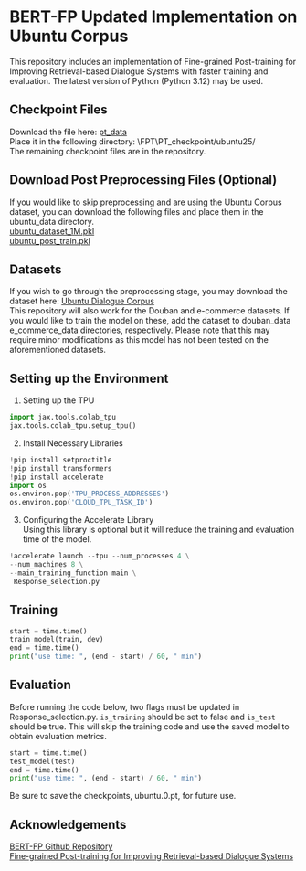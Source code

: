 # BERT-FP Updated Implementation on Ubuntu Corpus
This repository includes an implementation of Fine-grained Post-training for Improving Retrieval-based Dialogue Systems with faster training and evaluation. The latest version of Python (Python 3.12) may be used.

## Checkpoint Files
Download the file here: [pt_data](https://drive.google.com/file/d/18eSZ9Kztj8F0wQ8BrZnPj4Eu7tQk95vR/view?usp=sharing) \
Place it in the following directory: \FPT\PT_checkpoint/ubuntu25/ \
The remaining checkpoint files are in the repository.

## Download Post Preprocessing Files (Optional) 
If you would like to skip preprocessing and are using the Ubuntu Corpus dataset, you can download the following files and place them in the ubuntu_data directory. \
[ubuntu_dataset_1M.pkl](https://drive.google.com/file/d/1KHx4EHZRcjLXcF18Pmsf3i5OsN7-jHNC/view?usp=sharing) \
[ubuntu_post_train.pkl](https://drive.google.com/file/d/1R5qE6XSkVIOUykXjaheyo5r3bOkF8LkQ/view?usp=sharing)

## Datasets 
If you wish to go through the preprocessing stage, you may download the dataset here: [Ubuntu Dialogue Corpus](https://drive.google.com/drive/folders/1cm1v3njWPxG5-XhEUpGH25TMncaPR7OM?usp=sharing) \
This repository will also work for the Douban and e-commerce datasets. If you would like to train the model on these, add the dataset to douban_data e_commerce_data directories, respectively. Please note that this may require minor modifications as this model has not been tested on the aforementioned datasets.

## Setting up the Environment
1. Setting up the TPU
```python
import jax.tools.colab_tpu
jax.tools.colab_tpu.setup_tpu()
```

2. Install Necessary Libraries
```python
!pip install setproctitle
!pip install transformers
!pip install accelerate
import os
os.environ.pop('TPU_PROCESS_ADDRESSES')
os.environ.pop('CLOUD_TPU_TASK_ID')
```

3. Configuring the Accelerate Library \
Using this library is optional but it will reduce the training and evaluation time of the model.
```python
!accelerate launch --tpu --num_processes 4 \
--num_machines 8 \
--main_training_function main \
 Response_selection.py
```
## Training
```python
start = time.time()
train_model(train, dev)
end = time.time()
print("use time: ", (end - start) / 60, " min")
```
## Evaluation
Before running the code below, two flags must be updated in Response_selection.py. `is_training` should be set to false and `is_test` should be true. This will skip the training code and use the saved model to obtain evaluation metrics.
```python
start = time.time()
test_model(test)
end = time.time()
print("use time: ", (end - start) / 60, " min")
```

Be sure to save the checkpoints, ubuntu.0.pt, for future use.

## Acknowledgements
[BERT-FP Github Repository](https://github.com/hanjanghoon/BERT_FP) \
[Fine-grained Post-training for Improving Retrieval-based Dialogue Systems](https://aclanthology.org/2021.naacl-main.122/)
